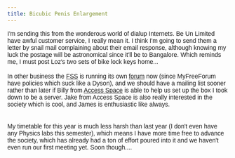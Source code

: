 ```yaml
---
title: Bicubic Penis Enlargement
---
```

<span style="font-family: arial;">I'm sending this from the wonderous world of dialup Internets. Be Un Limited have awful customer service, I really mean it. I think I'm going to send them a letter by snail mail complaining about their email response, although knowing my luck the postage will be astronomical since it'll be to Bangalore. Which reminds me, I must post Loz's two sets of bike lock keys home...</span><br /><br /><span style="font-family: arial;">In other business the </span><a href="http://fss.union.shef.ac.uk" style="font-family: arial;">FSS</a><span style="font-family: arial;"> is running its own </span><a href="http://fss.union.shef.ac.uk/forum" style="font-family: arial;">forum</a><span style="font-family: arial;"> now (since MyFreeForum have policies which suck like a Dyson), and we should have a mailing list sooner rather than later if Billy from </span><a href="http://access-space.org/" style="font-family: arial;">Access Space</a><span style="font-family: arial;"> is able to help us set up the box I took down to be a server. Jake from Access Space is also really interested in the society which is cool, and James is enthusiastic like always.</span><br /><br /><br /><span style="font-family: arial;">My timetable for this year is much less harsh than last year (I don't even have any Physics labs this semester), which means I have more time free to advance the society, which has already had a ton of effort poured into it and we haven't even run our first meeting yet. Soon though....</span>